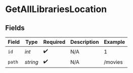 # GetAllLibrariesLocation


## Fields

| Field              | Type               | Required           | Description        | Example            |
| ------------------ | ------------------ | ------------------ | ------------------ | ------------------ |
| `id`               | *int*              | :heavy_check_mark: | N/A                | 1                  |
| `path`             | *string*           | :heavy_check_mark: | N/A                | /movies            |